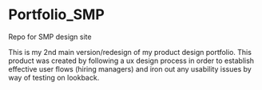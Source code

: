 # Portfolio_SMP
Repo for SMP design site

This is my 2nd main version/redesign of my product design portfolio. This product was created by following a ux design process in order to establish effective user flows (hiring managers) and iron out any usability issues by way of testing on lookback. 

